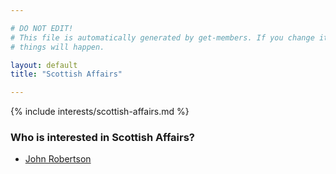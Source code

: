 ```yaml
---

# DO NOT EDIT!
# This file is automatically generated by get-members. If you change it, bad
# things will happen.

layout: default
title: "Scottish Affairs"

---
```


{% include interests/scottish-affairs.md %}

### Who is interested in Scottish Affairs?


* [John Robertson](members/john-robertson.html)
